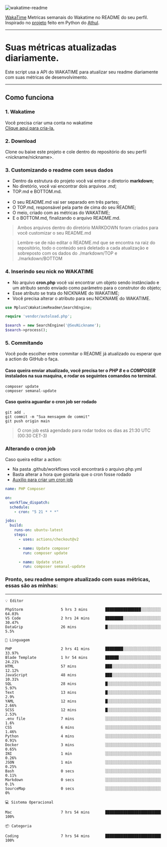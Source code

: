 ![wakatime-readme](https://socialify.git.ci/bymatheus/wakatime-readme/image?description=1&descriptionEditable=M%C3%A9tricas%20semanais%20do%20Wakatime%20no%20seu%20README%20de%20perfil.&font=KoHo&forks=1&language=1&owner=1&pattern=Signal&stargazers=1&theme=Dark)

[WakaTime](https://wakatime.com) Metricas semanais do Wakatime no README do seu perfil. <br>
Inspirado no [projeto](https://github.com/athul/waka-readme) feito em Python do [Athul](https://github.com/athul).
___

# Suas métricas atualizadas diariamente.
Este script usa a API do WAKATIME para atualizar seu readme diariamente com suas métricas de desenvolvimento.

___

## Como funciona

### 1. Wakatime
Você precisa criar uma conta no wakatime <br>
[Clique aqui para cria-la.](https://wakatime.com) 

### 2. Download
Clone ou baixe este projeto e cole dentro do repositório do seu perfil <nickname/nickname>.

### 3. Customizando o readme com seus dados
- Dentro da estrutura do projeto você vai entrar o diretorio **markdown**;  
- No diretório, você vai encontrar dois arquivos *.md*;
- TOP.md e BOTTOM.md.
<br><br>
- O seu README.md vai ser separado em três partes; 
- O TOP.md, responsável pela parte de cima do seu README;
- O meio, criado com as métricas do WAKATIME;
- E o BOTTOM.md, finalizando o arquivo README.md.<br>

> Ambos arquivos dentro do diretório MARKDOWN foram criados para você customizar o seu README.md

> Lembre-se de não editar o README.md que se encontra na raiz do repositório, todo o conteúdo será deletado a cada atualização e sobreposto com os dados do ./markdown/TOP e ./markdown/BOTTOM

### 4. Inserindo seu nick no WAKATIME
- No arquivo **cron.php** você vai encontrar um objeto sendo instânciado e um atributo sendo enviado como parâmetro para o construtor do objeto;
- Esse atributo se trata do NICKNAME do WAKATIME;
- Você precisa alterar o atributo para seu NICKNAME do WAKATIME.

```php
use MplusC\WakatimeReadme\SearchEngine;

require 'vendor/autoload.php';

$search = new SearchEngine('@SeuNickname');
$search->process();
```

### 5. Commitando
Você pode escolher entre commitar o README já atualizado ou esperar que a action do GitHub o faça. <br>

#### Caso queira enviar atualizado, você precisa ter o *PHP 8* e o *COMPOSER* instalados na sua maquina, e rodar os seguintes comandos no terminal.
```composer
composer update
composer semanal-update 
```

#### Caso queira aguardar o cron job ser rodado 
```git 
git add .
git commit -m "Sua mensagem de commit"
git push origin main
```

>O cron job está agendado para rodar todos os dias as 21:30 UTC (00:30 CET-3) 

### Alterando o cron job
Caso queira editar a action:

- Na pasta .github/workflows você encontrará o arquivo php.yml
- Basta alterar a hora que gostaria que o cron fosse rodado
- [Auxilio para criar um cron job](https://crontab.guru)

```yml
name: PHP Composer

on:
  workflow_dispatch:
  schedule:
    - cron: "5 21 * * *"

jobs:
  build:
    runs-on: ubuntu-latest
    steps:
      - uses: actions/checkout@v2

      - name: Update composer
        run: composer update

      - name: Update stats
        run: composer semanal-update
```

### Pronto, seu readme sempre atualizado com suas métricas, essas são as minhas:

___
```text
💡 Editor

PhpStorm                 5 hrs 3 mins        ████████████████░░░░░░░░░     64.03%
VS Code                  2 hrs 24 mins       ████████░░░░░░░░░░░░░░░░░     30.47%
DataGrip                 26 mins             █░░░░░░░░░░░░░░░░░░░░░░░░       5.5%
```
```text
💬 Linguagem

PHP                      2 hrs 41 mins       ████████░░░░░░░░░░░░░░░░░     33.97%
Blade Template           1 hr 54 mins        ██████░░░░░░░░░░░░░░░░░░░     24.21%
HTML                     57 mins             ███░░░░░░░░░░░░░░░░░░░░░░     12.12%
JavaScript               48 mins             ███░░░░░░░░░░░░░░░░░░░░░░     10.31%
SQL                      28 mins             █░░░░░░░░░░░░░░░░░░░░░░░░      5.97%
Text                     13 mins             █░░░░░░░░░░░░░░░░░░░░░░░░       2.9%
YAML                     12 mins             █░░░░░░░░░░░░░░░░░░░░░░░░      2.66%
SCSS                     12 mins             █░░░░░░░░░░░░░░░░░░░░░░░░      2.53%
.env file                7 mins              ░░░░░░░░░░░░░░░░░░░░░░░░░       1.6%
CSS                      6 mins              ░░░░░░░░░░░░░░░░░░░░░░░░░      1.46%
Python                   4 mins              ░░░░░░░░░░░░░░░░░░░░░░░░░      0.91%
Docker                   3 mins              ░░░░░░░░░░░░░░░░░░░░░░░░░      0.65%
INI                      1 min               ░░░░░░░░░░░░░░░░░░░░░░░░░      0.26%
JSON                     1 min               ░░░░░░░░░░░░░░░░░░░░░░░░░      0.25%
Bash                     0 secs              ░░░░░░░░░░░░░░░░░░░░░░░░░      0.11%
Markdown                 0 secs              ░░░░░░░░░░░░░░░░░░░░░░░░░       0.1%
SourceMap                0 secs              ░░░░░░░░░░░░░░░░░░░░░░░░░         0%
```
```text
💻 Sistema Operacional

Mac                      7 hrs 54 mins       █████████████████████████       100%
```
```text
📦 Categoria

Coding                   7 hrs 54 mins       █████████████████████████       100%
```
